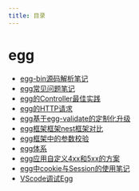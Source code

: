 ```yaml
---
title: 目录
---
```


<!-- ## 快速导航

<TOC /> -->
# egg
- [egg-bin源码解析笔记](egg-bin源码解析笔记)
- [egg常见问题笔记](egg常见问题笔记)
- [egg的Controller最佳实践](egg的Controller最佳实践)
- [egg的HTTP请求](egg的HTTP请求)
- [egg基于egg-validate的定制化升级](egg基于egg-validate的定制化升级)
- [egg框架框架nest框架对比](egg框架框架nest框架对比)
- [egg框架中的参数校验](egg框架中的参数校验)
- [egg体系](egg体系)
- [egg应用自定义4xx和5xx的方案](egg应用自定义4xx和5xx的方案)
- [egg中cookie与Session的使用笔记](egg中cookie与Session的使用笔记)
- [VScode调试Egg](VScode调试Egg)

